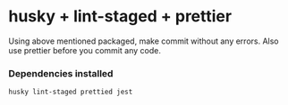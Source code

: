# husky + lint-staged + prettier

Using above mentioned packaged, make commit without any errors. Also use prettier before you commit any code.
### Dependencies installed
```
husky lint-staged prettied jest
```